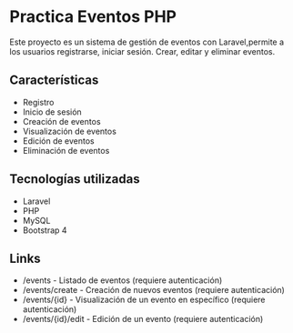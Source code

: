 # Practica Eventos PHP

Este proyecto es un sistema de gestión de eventos con Laravel,permite a los usuarios registrarse, iniciar sesión. Crear, editar y eliminar eventos.

## Características

- Registro 
- Inicio de sesión
- Creación de eventos
- Visualización de eventos
- Edición de eventos
- Eliminación de eventos

## Tecnologías utilizadas

- Laravel 
- PHP 
- MySQL
- Bootstrap 4

## Links

- /events - Listado de eventos (requiere autenticación)
- /events/create - Creación de nuevos eventos (requiere autenticación)
- /events/{id} - Visualización de un evento en específico (requiere autenticación)
- /events/{id}/edit - Edición de un evento (requiere autenticación)
